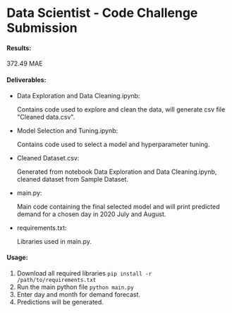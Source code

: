 # Data Scientist - Code Challenge Submission

#### Results:

372.49 MAE

#### Deliverables:

- Data Exploration and Data Cleaning.ipynb:

    Contains code used to explore and clean the data, will generate csv file "Cleaned data.csv".

- Model Selection and Tuning.ipynb:

    Contains code used to select a model and hyperparameter tuning.

- Cleaned Dataset.csv:

    Generated from notebook Data Exploration and Data Cleaning.ipynb, cleaned dataset from Sample Dataset.

- main.py:

    Main code containing the final selected model and will print predicted demand for a chosen day in 2020 July and August.

- requirements.txt:

    Libraries used in main.py.

#### Usage:

1. Download all required libraries ```pip install -r /path/to/requirements.txt```
2. Run the main python file ```python main.py```
3. Enter day and month for demand forecast.
4. Predictions will be generated.

